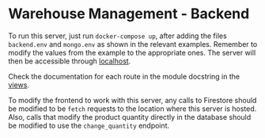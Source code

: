 # Warehouse Management - Backend

To run this server, just run `docker-compose up`, after adding the files `backend.env` and `mongo.env` as shown in the relevant examples. Remember to modify the values from the example to the appropriate ones. The server will then be accessible through [localhost](http://localhost).

Check the documentation for each route in the module docstring in the [views](./warehouse/views).


To modify the frontend to work with this server, any calls to Firestore should be modified to be `fetch` requests to the location where this server is hosted. Also, calls that modify the product quantity directly in the database should be modified to use the `change_quantity` endpoint.
